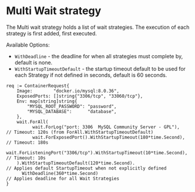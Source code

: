 # Multi Wait strategy

The Multi wait strategy holds a list of wait strategies. The execution of each strategy is first added, first executed.

Available Options:

- `WithDeadline` - the deadline for when all strategies must complete by, default is none.
- `WithStartupTimeoutDefault` - the startup timeout default to be used for each Strategy if not defined in seconds, default is 60 seconds.

```golang
req := ContainerRequest{
    Image:        "docker.io/mysql:8.0.36",
    ExposedPorts: []string{"3306/tcp", "33060/tcp"},
    Env: map[string]string{
        "MYSQL_ROOT_PASSWORD": "password",
        "MYSQL_DATABASE":      "database",
    },
    wait.ForAll(
          wait.ForLog("port: 3306  MySQL Community Server - GPL"),              // Timeout: 120s (from ForAll.WithStartupTimeoutDefault)
          wait.ForExposedPort().WithStartupTimeout(180*time.Second),            // Timeout: 180s
          wait.ForListeningPort("3306/tcp").WithStartupTimeout(10*time.Second), // Timeout: 10s
    ).WithStartupTimeoutDefault(120*time.Second).                               // Applies default StartupTimeout when not explicitly defined
      WithDeadline(360*time.Second)                                             // Applies deadline for all Wait Strategies
}
```
